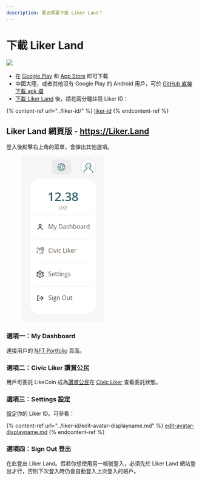 ```yaml
---
description: 要去哪裏下載 Liker Land？
---
```


# 下載 Liker Land

![](../../.gitbook/assets/likecoin\_ad72\_appstore4\_fullpic\_chi.png)

* 在 [Google Play](https://play.google.com/store/apps/details?id=com.oice) 和 [App Store](https://apps.apple.com/hk/app/liker-land/id1248232355) 即可下載
* 中國大陸，或者其他沒有 Google Play 的 Android 用戶，可於 [GitHub 直接下載 apk 檔](https://github.com/likecoin/likecoin-app/releases)
* [下載 Liker Land](https://liker.land/getapp) 後，請花兩分鐘註冊 Liker ID：

{% content-ref url="../liker-id/" %}
[liker-id](../liker-id/)
{% endcontent-ref %}

## Liker Land 網頁版 - https://Liker.Land <a href="#liker-land-web" id="liker-land-web"></a>

登入後點擊右上角的菜單，會彈出其他選項。​

<figure><img src="../../.gitbook/assets/Liker Land menu.png" alt=""><figcaption></figcaption></figure>

### 選項一：My Dashboard

連接用戶的 [NFT Portfolio](../../general-guides/writing-nft/nft-portfolio.md) 頁面。‌

### 選項二：Civic Liker 讚賞公民

用戶可委託 LikeCoin 成為[讚賞公民](../civic-liker/)在 [Civic Liker](https://liker.land/civic) 查看委託狀態。

### 選項三：Settings 設定

[設定](https://like.co/in/settings)你的 Liker ID。可參看：

{% content-ref url="../liker-id/edit-avatar-displayname.md" %}
[edit-avatar-displayname.md](../liker-id/edit-avatar-displayname.md)
{% endcontent-ref %}

### 選項四：Sign Out 登出

在此登出 Liker Land。假若你想使用另一帳號登入，必須先於 Liker Land 網站登出才行，否則下次登入時仍會自動登入上次登入的帳戶。
